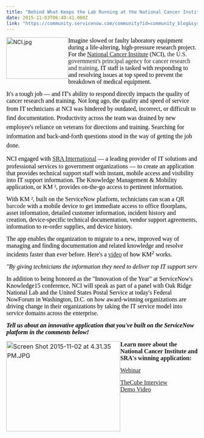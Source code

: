 ```yaml
---
title: "Behind What Keeps the Lab Running at the National Cancer Institute"
date: 2015-11-03T06:40:41.000Z
link: "https://community.servicenow.com/community?id=community_blog&sys_id=85dd66e9dbd0dbc01dcaf3231f9619a0"
---
```

<p><img   alt="NCI.jpg" class="image-1 jive-image" height="109" src="edbcb735db945fc03eb27a9e0f961931.iix" style="line-height: 1.5; width: 163px; height: 108.667px; float: left;" width="163"/></p><p><span style="font-size: 12pt;"><span style="font-family: Calibri; color: black;">Imagine slowed or faulty laboratory equipment during a life-altering, high-pressure research project. For the </span><a href="http://www.cancer.gov/"><span style="font-family: Calibri;">National Cancer Institute</span></a><span style="font-family: Calibri; color: black;"> (NCI), </span><span style="font-family: Calibri; color: #232323;">the U.S. government's principal agency for cancer research and </span><span style="font-family: Calibri; color: #232323;">training, </span><span style="font-family: Calibri; color: black;">IT staff is tasked with responding to and resolving issues at top speed to prevent the breakdown of medical equipment.</span></span></p><p></p><p><span style="font-size: 12pt;"><span style="font-family: Calibri; color: black;">It's a tough job — and IT's ability to respond directly impacts the quality of cancer research and training. Not long ago, the quality and speed of service from IT technicians </span><span style="color: black; font-family: Calibri; line-height: 1.5;">at NCI was hindered by outdated, incorrect, or difficult to find documentation. Productivity across the team was drained by new employee's reliance on veterans for directions and training. Searching for information and back-and-forth questions stood in the way of getting the job done.         </span></span></p><p></p><p><span style="font-size: 12pt;"><span style="font-family: Calibri; color: black;">NCI engaged with </span><a _jive_internal="true" href="/Library/Caches/TemporaryItems/Outlook Temp/sra.com"><span style="font-family: Calibri;">SRA International</span></a><span style="font-family: Calibri; color: black;"> — </span><span style="font-family: Calibri; color: black; background: white;">a leading provider of IT solutions and professional services to government organizations —</span> <span style="font-family: Calibri; color: black;">to create </span><span style="font-family: Calibri; color: black;">an application that provides technical support staff with instant, mobile access and visibility into IT support information. The Knowledge Management &amp; Mobility application, or KM ², provides on-the-go access to pertinent information. </span></span></p><p></p><p><span style="font-size: 12pt;"><span style="font-family: Calibri; color: black;">With KM ², built on the ServiceNow platform, technicians can scan a </span><span style="font-family: Calibri;">QR barcode<span style="color: black;"> with a mobile device to get immediate access to office floorplans, asset information, detailed customer information, incident history and creation, device-specific technical documentation, vendor support agreements, information to re-order supplies, and device history. </span></span></span></p><p></p><p><span style="font-size: 12pt;"><span style="font-family: Calibri; color: black;">The app enables the organization to migrate to a new, improved way of managing and finding documentation and related knowledge and resolve incidents faster than ever before. Here's a </span><a href="https://drive.google.com/file/d/0Bx-GaSBAJ-rIemJZcml5b28zWXc/view"><span style="font-family: Calibri;">video</span></a><span style="font-family: Calibri; color: black;"> of how KM<sup>2</sup> works.</span></span></p><p></p><pre __jive_macro_name="quote" class="jive_macro_quote jive_text_macro" data-renderedposition="319_8_1192_92"><span style="font-size: 12pt;"><em><span style="font-family: Calibri; color: black;">"By giving technicians the information they need to deliver top IT support services on their smartphone or laptop, NCI is building a culture of mutual trust with its employees," said Kamal Narang, </span><span lang="EN" style="font-family: Calibri;">vice president of SRA's Health business.</span><span style="font-family: Calibri; color: black;"> "NCI's cancer research and treatment will be more efficiently supported, and the impact will be realized every day for years to come."</span></em></span></pre><p></p><p><span style="font-size: 12pt;"><span style="font-family: Calibri; color: black;">In addition to being </span><span style="font-family: Calibri; color: black;">honored as the "Innovation of the Year" at ServiceNow's Knowledge15 conference, NCI will speak as part of a panel with Oak Ridge National Lab and the United States Postal Service at today's Federal NowForum in Washington, D.C. on how award-winning organizations are driving change in their organizations by taking the IT service model into service domains across the enterprise.</span></span></p><p></p><p><em><strong style=": ; color: black; font-size: 12pt; font-family: Calibri;">Tell us about an innovative application that you've built on the ServiceNow platform in the comments below!   </strong></em></p><p></p><p><img   alt="Screen Shot 2015-11-02 at 4.31.35 PM.JPG" class="image-2 jive-image" height="237" src="ed89ad8edb90d7049c9ffb651f9619b0.iix" style="margin-right: auto; margin-left: auto; font-size: 16px; line-height: 24px; display: block; height: 237px; width: 300.2px; float: left;" width="300"/></p><p></p><p><span style="font-size: 12pt; font-family: Calibri;"><strong>Learn more about the National Cancer Institute and SRA's winning applicat</strong></span><span style="font-size: 12pt; font-family: Calibri;"><strong>ion: </strong></span></p><p><span style="font-size: 12pt; font-family: Calibri;"><a title="fo.servicenow.com/LP=3752" href="http://info.servicenow.com/LP=3752">Webinar</a> </span></p><p><span style="font-family: Calibri; font-size: 12pt;"><a title="liconangle.com/blog/2015/04/27/how-an-sra-international-app-is-making-cancer-research-easier-know15/" href="http://siliconangle.com/blog/2015/04/27/how-an-sra-international-app-is-making-cancer-research-easier-know15/">TheCube Interview</a> <br/> <a title="rive.google.com/file/d/0Bx-GaSBAJ-rIemJZcml5b28zWXc/view?pli=1" href="https://drive.google.com/file/d/0Bx-GaSBAJ-rIemJZcml5b28zWXc/view?pli=1">Demo Video</a> </span></p>